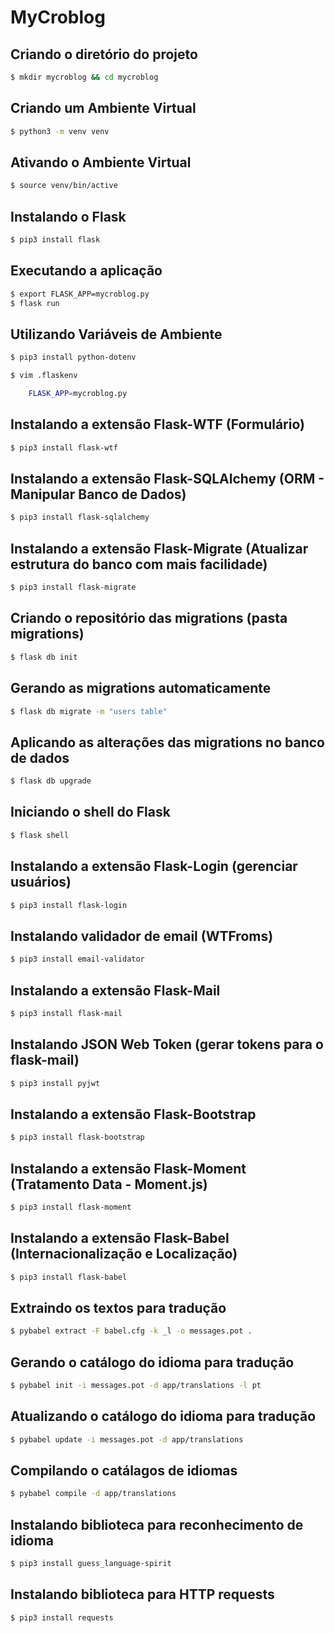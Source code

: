 # MyCroblog

## Criando o diretório do projeto

```zsh
$ mkdir mycroblog && cd mycroblog
```

## Criando um Ambiente Virtual

```zsh
$ python3 -m venv venv
```

## Ativando o Ambiente Virtual

```zsh
$ source venv/bin/active
```

## Instalando o Flask

```zsh
$ pip3 install flask
```

## Executando a aplicação

```zsh
$ export FLASK_APP=mycroblog.py
$ flask run
```

## Utilizando Variáveis de Ambiente

```zsh
$ pip3 install python-dotenv

$ vim .flaskenv

    FLASK_APP=mycroblog.py
```

## Instalando a extensão Flask-WTF (Formulário)

```zsh
$ pip3 install flask-wtf
```

## Instalando a extensão Flask-SQLAlchemy (ORM - Manipular Banco de Dados)

```zsh
$ pip3 install flask-sqlalchemy
```

## Instalando a extensão Flask-Migrate (Atualizar estrutura do banco com mais facilidade)

```zsh
$ pip3 install flask-migrate
```

## Criando o repositório das migrations (pasta migrations)

```zsh
$ flask db init
```

## Gerando as migrations automaticamente

```zsh
$ flask db migrate -m "users table"
```

## Aplicando as alterações das migrations no banco de dados

```zsh
$ flask db upgrade
```

## Iniciando o shell do Flask

```zsh
$ flask shell
```

## Instalando a extensão Flask-Login (gerenciar usuários)

```zsh
$ pip3 install flask-login
```

## Instalando validador de email (WTFroms)

```zsh
$ pip3 install email-validator
```

## Instalando a extensão Flask-Mail

```zsh
$ pip3 install flask-mail
```

## Instalando JSON Web Token (gerar tokens para o flask-mail)

```zsh
$ pip3 install pyjwt
```

## Instalando a extensão Flask-Bootstrap

```zsh
$ pip3 install flask-bootstrap
```

## Instalando a extensão Flask-Moment (Tratamento Data - Moment.js)

```zsh
$ pip3 install flask-moment
```

## Instalando a extensão Flask-Babel (Internacionalização e Localização)

```zsh
$ pip3 install flask-babel
```

## Extraindo os textos para tradução

```zsh
$ pybabel extract -F babel.cfg -k _l -o messages.pot .
```

## Gerando o catálogo do idioma para tradução

```zsh
$ pybabel init -i messages.pot -d app/translations -l pt
```

## Atualizando o catálogo do idioma para tradução

```zsh
$ pybabel update -i messages.pot -d app/translations
```

## Compilando o catálagos de idiomas

```zsh
$ pybabel compile -d app/translations
```

## Instalando biblioteca para reconhecimento de idioma

```zsh
$ pip3 install guess_language-spirit
```

## Instalando biblioteca para HTTP requests

```zsh
$ pip3 install requests
```
